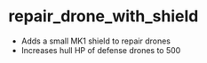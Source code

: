 # repair_drone_with_shield
- Adds a small MK1 shield to repair drones
- Increases hull HP of defense drones to 500
